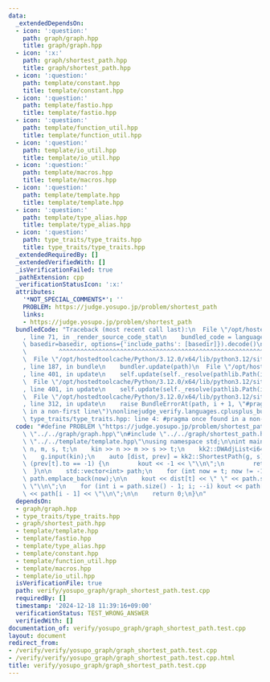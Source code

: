 ```yaml
---
data:
  _extendedDependsOn:
  - icon: ':question:'
    path: graph/graph.hpp
    title: graph/graph.hpp
  - icon: ':x:'
    path: graph/shortest_path.hpp
    title: graph/shortest_path.hpp
  - icon: ':question:'
    path: template/constant.hpp
    title: template/constant.hpp
  - icon: ':question:'
    path: template/fastio.hpp
    title: template/fastio.hpp
  - icon: ':question:'
    path: template/function_util.hpp
    title: template/function_util.hpp
  - icon: ':question:'
    path: template/io_util.hpp
    title: template/io_util.hpp
  - icon: ':question:'
    path: template/macros.hpp
    title: template/macros.hpp
  - icon: ':question:'
    path: template/template.hpp
    title: template/template.hpp
  - icon: ':question:'
    path: template/type_alias.hpp
    title: template/type_alias.hpp
  - icon: ':question:'
    path: type_traits/type_traits.hpp
    title: type_traits/type_traits.hpp
  _extendedRequiredBy: []
  _extendedVerifiedWith: []
  _isVerificationFailed: true
  _pathExtension: cpp
  _verificationStatusIcon: ':x:'
  attributes:
    '*NOT_SPECIAL_COMMENTS*': ''
    PROBLEM: https://judge.yosupo.jp/problem/shortest_path
    links:
    - https://judge.yosupo.jp/problem/shortest_path
  bundledCode: "Traceback (most recent call last):\n  File \"/opt/hostedtoolcache/Python/3.12.0/x64/lib/python3.12/site-packages/onlinejudge_verify/documentation/build.py\"\
    , line 71, in _render_source_code_stat\n    bundled_code = language.bundle(stat.path,\
    \ basedir=basedir, options={'include_paths': [basedir]}).decode()\n          \
    \         ^^^^^^^^^^^^^^^^^^^^^^^^^^^^^^^^^^^^^^^^^^^^^^^^^^^^^^^^^^^^^^^^^^^^^^^^^^^^^^^^^\n\
    \  File \"/opt/hostedtoolcache/Python/3.12.0/x64/lib/python3.12/site-packages/onlinejudge_verify/languages/cplusplus.py\"\
    , line 187, in bundle\n    bundler.update(path)\n  File \"/opt/hostedtoolcache/Python/3.12.0/x64/lib/python3.12/site-packages/onlinejudge_verify/languages/cplusplus_bundle.py\"\
    , line 401, in update\n    self.update(self._resolve(pathlib.Path(included), included_from=path))\n\
    \  File \"/opt/hostedtoolcache/Python/3.12.0/x64/lib/python3.12/site-packages/onlinejudge_verify/languages/cplusplus_bundle.py\"\
    , line 401, in update\n    self.update(self._resolve(pathlib.Path(included), included_from=path))\n\
    \  File \"/opt/hostedtoolcache/Python/3.12.0/x64/lib/python3.12/site-packages/onlinejudge_verify/languages/cplusplus_bundle.py\"\
    , line 312, in update\n    raise BundleErrorAt(path, i + 1, \"#pragma once found\
    \ in a non-first line\")\nonlinejudge_verify.languages.cplusplus_bundle.BundleErrorAt:\
    \ type_traits/type_traits.hpp: line 4: #pragma once found in a non-first line\n"
  code: "#define PROBLEM \"https://judge.yosupo.jp/problem/shortest_path\"\n\n#include\
    \ \"../../graph/graph.hpp\"\n#include \"../../graph/shortest_path.hpp\"\n#include\
    \ \"../../template/template.hpp\"\nusing namespace std;\n\nint main() {\n    int\
    \ n, m, s, t;\n    kin >> n >> m >> s >> t;\n    kk2::DWAdjList<i64> g(n, m);\n\
    \    g.input(kin);\n    auto [dist, prev] = kk2::ShortestPath(g, s);\n\n    if\
    \ (prev[t].to == -1) {\n        kout << -1 << \"\\n\";\n        return 0;\n  \
    \  }\n\n    std::vector<int> path;\n    for (int now = t; now != -1; now = prev[now].to)\
    \ path.emplace_back(now);\n\n    kout << dist[t] << \" \" << path.size() - 1 <<\
    \ \"\\n\";\n    for (int i = path.size() - 1; i; --i) kout << path[i] << \" \"\
    \ << path[i - 1] << \"\\n\";\n\n    return 0;\n}\n"
  dependsOn:
  - graph/graph.hpp
  - type_traits/type_traits.hpp
  - graph/shortest_path.hpp
  - template/template.hpp
  - template/fastio.hpp
  - template/type_alias.hpp
  - template/constant.hpp
  - template/function_util.hpp
  - template/macros.hpp
  - template/io_util.hpp
  isVerificationFile: true
  path: verify/yosupo_graph/graph_shortest_path.test.cpp
  requiredBy: []
  timestamp: '2024-12-18 11:39:16+09:00'
  verificationStatus: TEST_WRONG_ANSWER
  verifiedWith: []
documentation_of: verify/yosupo_graph/graph_shortest_path.test.cpp
layout: document
redirect_from:
- /verify/verify/yosupo_graph/graph_shortest_path.test.cpp
- /verify/verify/yosupo_graph/graph_shortest_path.test.cpp.html
title: verify/yosupo_graph/graph_shortest_path.test.cpp
---
```

